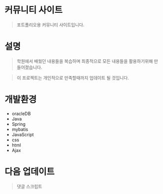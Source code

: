 # 커뮤니티 사이트

> 포트폴리오용 커뮤니티 사이트입니다.

# 설명

> 학원에서 배웠던 내용들을 복습하며 최종적으로 모든 내용들을 활용하기위해 만들어졌습니다.

> 이 프로젝트는 개인적으로 만족할때까지 업데이트 될 것입니다.

# 개발환경

- oracleDB
- Java
- Spring 
- mybatis
- JavaScript
- css
- html
- Ajax


# 다음 업데이트 

> 댓글 스크립트 
